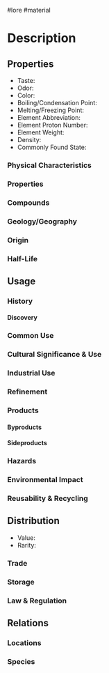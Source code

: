 #lore #material
# Description

## Properties
- Taste:
- Odor:
- Color:
- Boiling/Condensation Point:
- Melting/Freezing Point:
- Element Abbreviation:
- Element Proton Number:
- Element Weight:
- Density: 
- Commonly Found State:

### Physical Characteristics

### Properties

### Compounds

### Geology/Geography

### Origin

### Half-Life

## Usage
### History

#### Discovery

### Common Use

### Cultural Significance & Use

### Industrial Use

### Refinement

### Products

#### Byproducts

#### Sideproducts

### Hazards

### Environmental Impact

### Reusability & Recycling

## Distribution
- Value:
- Rarity:

### Trade

### Storage

### Law & Regulation
## Relations
### Locations

### Species

### 
